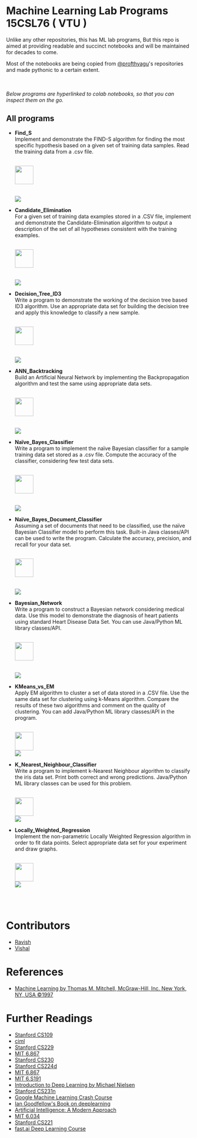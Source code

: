 # Machine Learning Lab Programs 15CSL76 ( VTU )

Unlike any other repositories, this has ML lab programs,
But this repo is aimed at providing readable and succinct notebooks and will be maintained for decades to come.

Most of the notebooks are being copied from <a href=https://github.com/profthyagu> @profthyagu</a>'s repositories and made pythonic to a certain extent.

<br>
<br>
<i>Below programs are hyperlinked to colab notebooks, so that you can inspect them on the go. </i> 

## All programs 
- **Find_S**  <br>
Implement and demonstrate the FIND-S algorithm for finding the most specific hypothesis based on a given set of training data samples. Read the training data from a .csv file.<pre>  <a href="https://github.com/ravish0007/ml/blob/master/pdfs/1_find_s.pdf"> <img src="https://image.flaticon.com/icons/png/128/179/179483.png" height=50px width=50px align = "center"> </a>        <a href="https://colab.research.google.com/gist/ravish0007/faf21ae1c6d436630d87d2b92d702e66/1_find_s.ipynb"> <img src="https://colab.research.google.com/assets/colab-badge.svg" align="center"></a></pre> 


- **Candidate_Elimination** <br>
For a given set of training data examples stored in a .CSV file, implement and demonstrate the Candidate-Elimination algorithm to output a description of the set of all hypotheses consistent with the training examples.<pre>  <a href="https://github.com/ravish0007/ml/blob/master/pdfs/2_candidate_elimination.pdf"> <img src="https://image.flaticon.com/icons/png/128/179/179483.png" height=50px width=50px align = "center"> </a>        <a href="https://colab.research.google.com/gist/ravish0007/ca03476e8a0054a9025d9acef518c935/2_candidate_elimination.ipynb"> <img src="https://colab.research.google.com/assets/colab-badge.svg" align="center"></a>  </pre>

- **Decision_Tree_ID3** <br>
Write a program to demonstrate the working of the decision tree based ID3 algorithm. Use an appropriate data set for building the decision tree and apply this knowledge to classify a new sample.<pre>  <a href="https://github.com/ravish0007/ml/blob/master/pdfs/3_decision_tree_ID3.pdf"> <img src="https://image.flaticon.com/icons/png/128/179/179483.png" height=50px width=50px align = "center"> </a>        <a href="https://colab.research.google.com/gist/ravish0007/c3ae56f4e62b70b03d77362081b912f8/3_decision_tree_id3.ipynb" > <img src="https://colab.research.google.com/assets/colab-badge.svg" align="center"></a> </pre>

- **ANN_Backtracking** <br>
Build an Artificial Neural Network by implementing the Backpropagation algorithm and test the same using appropriate data sets.<pre>  <a href="https://github.com/ravish0007/ml/blob/master/pdfs/4_ann_backprop.pdf"> <img src="https://image.flaticon.com/icons/png/128/179/179483.png" height=50px width=50px align = "center"> </a>        <a href="https://colab.research.google.com/gist/ravish0007/3ca160a9c4c58630a235d1148bfaa210/4_ann_backprop.ipynb" > <img src="https://colab.research.google.com/assets/colab-badge.svg" align="center"></a> </pre>


- **Naïve_Bayes_Classifier** <br>
Write a program to implement the naïve Bayesian classifier for a sample training data set stored as a .csv file. Compute the accuracy of the classifier, considering few test data sets.<pre>  <a href="https://github.com/ravish0007/ml/blob/master/pdfs/5_naive_bayes_classifier.pdf"> <img src="https://image.flaticon.com/icons/png/128/179/179483.png" height=50px width=50px align = "center"> </a>        <a href="https://colab.research.google.com/gist/ravish0007/7af2297f005a81391653b36372fc9556/5_naive_bayes_classifier.ipynb" > <img src="https://colab.research.google.com/assets/colab-badge.svg" align="center"></a> </pre>


- **Naïve_Bayes_Document_Classifier**<br>
Assuming a set of documents that need to be classified, use the naïve Bayesian Classifier model to perform this task. Built-in Java classes/API can be used to write the program. Calculate the accuracy, precision, and recall for your data set.<pre>  <a href="https://github.com/ravish0007/ml/blob/master/pdfs/6_naive_bayes_doc_classifier.pdf"> <img src="https://image.flaticon.com/icons/png/128/179/179483.png" height=50px width=50px align = "center"> </a>        <a href="https://colab.research.google.com/gist/ravish0007/7642d5678c1a842ac00e8da442f62029/6_naive_bayes_doc_classification.ipynb" > <img src="https://colab.research.google.com/assets/colab-badge.svg" align="center"></a> </pre>

- **Bayesian_Network**<br>
Write a program to construct a Bayesian network considering medical data. Use this model to demonstrate the diagnosis of heart patients using standard Heart Disease Data Set. You can use Java/Python ML library classes/API.<pre>  <a href="https://github.com/ravish0007/ml/blob/master/pdfs/7_bayesian_network.pdf"> <img src="https://image.flaticon.com/icons/png/128/179/179483.png" height=50px width=50px align = "center"> </a>        <a href="https://colab.research.google.com/gist/ravish0007/2229576288831102137adb4e0a1f2c91/7_bayesian_network.ipynb" > <img src="https://colab.research.google.com/assets/colab-badge.svg" align="center"></a> </pre>

- **KMeans_vs_EM** <br>
Apply EM algorithm to cluster a set of data stored in a .CSV file. Use the same data set for clustering using k-Means algorithm. Compare the results of these two algorithms and comment on the quality of clustering. You can add Java/Python ML library classes/API in the program.<pre>  <a href="https://github.com/ravish0007/ml/blob/master/pdfs/8_k_means_gmm.pdf" > <img src="https://image.flaticon.com/icons/png/128/179/179483.png" height=50px width=50px align = "center"></a>          <a href="https://colab.research.google.com/github/ravish0007/ml/blob/master/8_k_means_gmm/8_k_means_gmm.ipynb" ><img src="https://colab.research.google.com/assets/colab-badge.svg" align="center"></a></pre>

- **K_Nearest_Neighbour_Classifier**<br>
Write a program to implement k-Nearest Neighbour algorithm to classify the iris data set. Print both correct and wrong predictions. Java/Python ML library classes can be used for this problem.<pre>  <a href="https://github.com/ravish0007/ml/blob/master/pdfs/9_k_nearest_neighbour.pdf" > <img src="https://image.flaticon.com/icons/png/128/179/179483.png" height=50px width=50px align = "center"></a>          <a href="https://colab.research.google.com/github/ravish0007/ml/blob/master/9_k_nearest_neighbour/9_k_nearest_neighbour.ipynb" ><img src="https://colab.research.google.com/assets/colab-badge.svg" align="center"></a></pre>

- **Locally_Weighted_Regression** <br>
Implement the non-parametric Locally Weighted Regression algorithm in order to fit data points. Select appropriate data set for your experiment and draw graphs.<pre>  <a href="https://github.com/ravish0007/ml/blob/master/pdfs/10_local_weighted_regression.pdf" > <img src="https://image.flaticon.com/icons/png/128/179/179483.png" height=50px width=50px align = "center"></a>          <a href="https://colab.research.google.com/github/ravish0007/ml/blob/master/10_local_weighted_regression/10_local_weighted_regression.ipynb" ><img src="https://colab.research.google.com/assets/colab-badge.svg" align="center"></a></pre>

<br><br>
# Contributors

* [Ravish](https://github.com/ravish0007)<br>
* [Vishal](https://github.com/LastBencher-98)<br>


# References

* [Machine Learning by Thomas M. Mitchell, McGraw-Hill, Inc. New York, NY, USA ©1997](http://profsite.um.ac.ir/~monsefi/machine-learning/pdf/Machine-Learning-Tom-Mitchell.pdf)

# Further Readings
* [Stanford CS109](http://web.stanford.edu/class/cs109/)
* [ciml](http://ciml.info/)
* [Stanford CS229](http://cs229.stanford.edu/)
* [MIT 6.867](https://ocw.mit.edu/courses/electrical-engineering-and-computer-science/6-867-machine-learning-fall-2006/)
* [Stanford CS230](https://cs230.stanford.edu/)
* [Stanford CS224d](https://cs224d.stanford.edu/)
* [MIT 6.867 ](https://ocw.mit.edu/courses/electrical-engineering-and-computer-science/6-867-machine-learning-fall-2006/)
* [MIT 6.S191](http://introtodeeplearning.com/)
* [Introduction to Deep Learning by  Michael Nielsen](http://neuralnetworksanddeeplearning.com/)
* [Stanford CS231n](http://cs231n.github.io/)
* [Google Machine Learning Crash Course](https://developers.google.com/machine-learning/crash-course)
* [Ian Goodfellow's Book on deeplearning](https://www.deeplearningbook.org/)
* [Artificial Intelligence: A Modern Approach](http://aima.cs.berkeley.edu/)
* [MIT 6.034](https://ocw.mit.edu/courses/electrical-engineering-and-computer-science/6-034-artificial-intelligence-fall-2010/)
* [Stanford CS221](https://stanford-cs221.github.io/autumn2019/)
* [fast.ai Deep Learning Course]( http://course.fast.ai)



